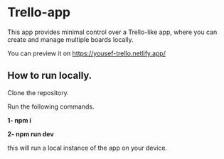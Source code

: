 # Trello-app

This app provides minimal control over a Trello-like app, where you can create and manage multiple boards locally.

You can preview it on https://yousef-trello.netlify.app/

## How to run locally.

Clone the repository.

Run the following commands.

**1- npm i**

**2- npm run dev**

this will run a local instance of the app on your device.
